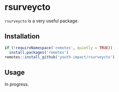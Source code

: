 # rsurveycto

`rsurveycto` is a very useful package.

## Installation

```r
if (!requireNamespace('remotes', quietly = TRUE))
  install.packages('remotes')
remotes::install_github('youth-impact/rsurveycto')
```
## Usage

In progress.
